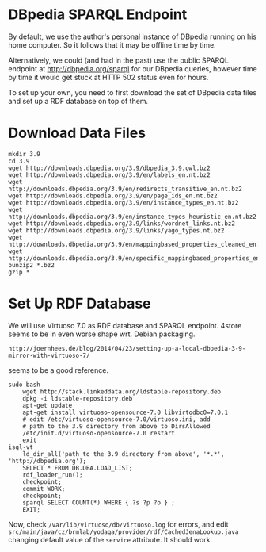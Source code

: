 DBpedia SPARQL Endpoint
=======================

By default, we use the author's personal instance of DBpedia running
on his home computer.  So it follows that it may be offline time by
time.

Alternatively, we could (and had in the past) use the public SPARQL endpoint
at http://dbpedia.org/sparql for our DBpedia queries, however time by time
it would get stuck at HTTP 502 status even for hours.

To set up your own, you need to first download the set of DBpedia data files
and set up a RDF database on top of them.

Download Data Files
===================

	mkdir 3.9
	cd 3.9
	wget http://downloads.dbpedia.org/3.9/dbpedia_3.9.owl.bz2
	wget http://downloads.dbpedia.org/3.9/en/labels_en.nt.bz2
	wget http://downloads.dbpedia.org/3.9/en/redirects_transitive_en.nt.bz2
	wget http://downloads.dbpedia.org/3.9/en/page_ids_en.nt.bz2
	wget http://downloads.dbpedia.org/3.9/en/instance_types_en.nt.bz2
	wget http://downloads.dbpedia.org/3.9/en/instance_types_heuristic_en.nt.bz2
	wget http://downloads.dbpedia.org/3.9/links/wordnet_links.nt.bz2
	wget http://downloads.dbpedia.org/3.9/links/yago_types.nt.bz2
	wget http://downloads.dbpedia.org/3.9/en/mappingbased_properties_cleaned_en.nt.bz2
	wget http://downloads.dbpedia.org/3.9/en/specific_mappingbased_properties_en.nt.bz2
	bunzip2 *.bz2
	gzip *

Set Up RDF Database
===================

We will use Virtuoso 7.0 as RDF database and SPARQL endpoint.  4store
seems to be in even worse shape wrt. Debian packaging.

	http://joernhees.de/blog/2014/04/23/setting-up-a-local-dbpedia-3-9-mirror-with-virtuoso-7/

seems to be a good reference.

	sudo bash
		wget http://stack.linkeddata.org/ldstable-repository.deb
		dpkg -i ldstable-repository.deb
		apt-get update
		apt-get install virtuoso-opensource-7.0 libvirtodbc0=7.0.1
		# edit /etc/virtuoso-opensource-7.0/virtuoso.ini, add
		# path to the 3.9 directory from above to DirsAllowed
		/etc/init.d/virtuoso-opensource-7.0 restart
		exit
	isql-vt
		ld_dir_all('path to the 3.9 directory from above', '*.*', 'http://dbpedia.org');
		SELECT * FROM DB.DBA.LOAD_LIST;
		rdf_loader_run();
		checkpoint;
		commit WORK;
		checkpoint;
		sparql SELECT COUNT(*) WHERE { ?s ?p ?o } ;
		EXIT;

Now, check ``/var/lib/virtuoso/db/virtuoso.log`` for errors,
and edit ``src/main/java/cz/brmlab/yodaqa/provider/rdf/CachedJenaLookup.java``
changing default value of the ``service`` attribute.  It should work.
